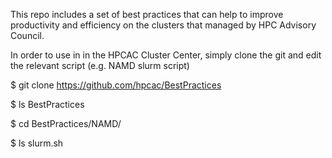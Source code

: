 This repo includes a set of best practices that can help to improve productivity and efficiency on the clusters that managed by HPC Advisory Council.


In order to use in in the HPCAC Cluster Center, simply clone the git and edit the relevant script (e.g. NAMD slurm script)

$ git clone https://github.com/hpcac/BestPractices


$ ls
BestPractices


$ cd BestPractices/NAMD/

$ ls
slurm.sh


